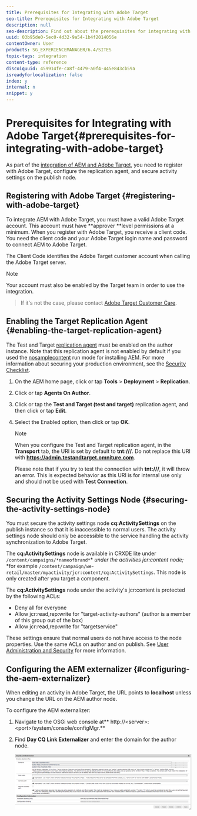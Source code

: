 ```yaml
---
title: Prerequisites for Integrating with Adobe Target
seo-title: Prerequisites for Integrating with Adobe Target
description: null
seo-description: Find out about the prerequisites for integrating with Adobe Target.
uuid: 03b95de0-5ec0-4d32-9a54-1b4f2014056e
contentOwner: User
products: SG_EXPERIENCEMANAGER/6.4/SITES
topic-tags: integration
content-type: reference
discoiquuid: 459914fe-ca8f-4479-a0f4-445e843cb59a
isreadyforlocalization: false
index: y
internal: n
snippet: y
---
```


# Prerequisites for Integrating with Adobe Target{#prerequisites-for-integrating-with-adobe-target}

As part of the [integration of AEM and Adobe Target](../../../sites/administering/using/target.md), you need to register with Adobe Target, configure the replication agent, and secure activity settings on the publish node.

## Registering with Adobe Target {#registering-with-adobe-target}

To integrate AEM with Adobe Target, you must have a valid Adobe Target account. This account must have **approver **level permissions at a minimum. When you register with Adobe Target, you receive a client code. You need the client code and your Adobe Target login name and password to connect AEM to Adobe Target.

The Client Code identifies the Adobe Target customer account when calling the Adobe Target server.

>[!NOTE]
>
>Your account must also be enabled by the Target team in order to use the integration.  

>
>If it's not the case, please contact [Adobe Target Customer Care](https://marketing.adobe.com/resources/help/en_US/target/target/r_problem.html).

## Enabling the Target Replication Agent {#enabling-the-target-replication-agent}

The Test and Target [replication agent](../../../sites/deploying/using/replication.md) must be enabled on the author instance. Note that this replication agent is not enabled by default if you used the [nosamplecontent](../../../sites/deploying/using/configure-runmodes.md#main-pars-title-4) run mode for installing AEM. For more information about securing your production environment, see the [Security Checklist](../../../sites/administering/using/security-checklist.md).

1. On the AEM home page, click or tap **Tools** &gt; **Deployment** &gt; **Replication**.
1. Click or tap **Agents On Author**.
1. Click or tap the **Test and Target (test and target)** replication agent, and then click or tap **Edit**.
1. Select the Enabled option, then click or tap **OK**.

   >[!NOTE]
   >
   >When you configure the Test and Target replication agent, in the **Transport** tab, the URI is set by default to **tnt:///**. Do not replace this URI with **https://admin.testandtarget.omniture.com**.
   >
   >
   >Please note that if you try to test the connection with **tnt:///**, it will throw an error. This is expected behavior as this URI is for internal use only and should not be used with **Test Connection**.

## Securing the Activity Settings Node {#securing-the-activity-settings-node}

You must secure the activity settings node **cq:ActivitySettings** on the publish instance so that it is inaccessible to normal users. The activity settings node should only be accessible to the service handling the activity synchronization to Adobe Target.

The **cq:ActivitySettings** node is available in CRXDE lite under `/content/campaigns/*nameofbrand*`* *under the activities jcr:content node;* *for example `/content/campaign/we-retail/master/myactivity/jcr:content/cq:ActivitySettings`. This node is only created after you target a component.

The **cq:ActivitySettings** node under the activity's jcr:content is protected by the following ACLs:

* Deny all for everyone
* Allow jcr:read,rep:write for "target-activity-authors" (author is a member of this group out of the box)
* Allow jcr:read,rep:write for "targetservice"

These settings ensure that normal users do not have access to the node properties. Use the same ACLs on author and on publish. See [User Administration and Security](../../../sites/administering/using/security.md) for more information.

## Configuring the AEM externalizer {#configuring-the-aem-externalizer}

When editing an activity in Adobe Target, the URL points to **localhost** unless you change the URL on the AEM author node.

To configure the AEM externalizer:

1. Navigate to the OSGi web console at** http://&lt;server&gt;:&lt;port&gt;/system/console/configMgr.**
1. Find **Day CQ Link Externalizer** and enter the domain for the author node.

   ![](assets/chlimage_1-132.png)

